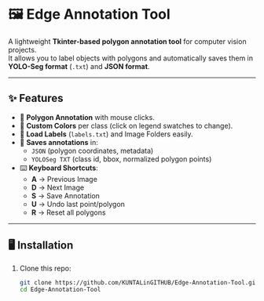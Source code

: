# 🖼️ Edge Annotation Tool

A lightweight **Tkinter-based polygon annotation tool** for computer vision projects.  
It allows you to label objects with polygons and automatically saves them in **YOLO-Seg format** (`.txt`) and **JSON format**.

---

## ✨ Features

- 📌 **Polygon Annotation** with mouse clicks.  
- 🎨 **Custom Colors** per class (click on legend swatches to change).  
- 📂 **Load Labels** (`labels.txt`) and Image Folders easily.  
- 💾 **Saves annotations** in:
  - `JSON` (polygon coordinates, metadata)
  - `YOLOSeg TXT` (class id, bbox, normalized polygon points)
- ⌨️ **Keyboard Shortcuts**:
  - **A** → Previous Image  
  - **D** → Next Image  
  - **S** → Save Annotation  
  - **U** → Undo last point/polygon  
  - **R** → Reset all polygons  

---

## 🖥️ Installation

1. Clone this repo:
   ```bash
   git clone https://github.com/KUNTALinGITHUB/Edge-Annotation-Tool.git
   cd Edge-Annotation-Tool

